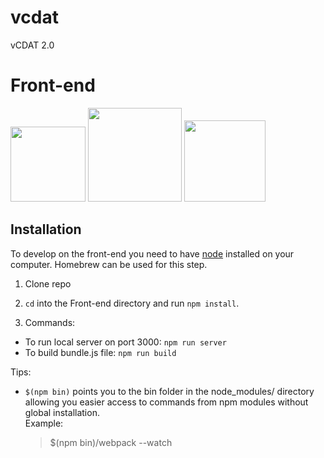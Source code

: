# vcdat
vCDAT 2.0

# Front-end
<img src=http://js.devexpress.com/Content/Images/features/html5-css-javascript-logos.png style='height:120px;'>
<img src=http://red-badger.com/blog/wp-content/uploads/2015/04/react-logo-1000-transparent.png style='height:150px;'>
<img src=https://raw.githubusercontent.com/reactjs/redux/master/logo/logo.png style='height:130px;'>

## Installation
To develop on the front-end you need to have [node](https://docs.npmjs.com/getting-started/installing-node) installed on your computer.
Homebrew can be used for this step.

1. Clone repo

2. `cd` into the Front-end directory and run `npm install`.

3. Commands:  
 - To run local server on port 3000: `npm run server`   
 - To build bundle.js file: `npm run build`


Tips:  
* `$(npm bin)` points you to the bin folder in the node_modules/ directory allowing you easier access to commands from npm modules without global installation.  
Example:


    > $(npm bin)/webpack --watch
